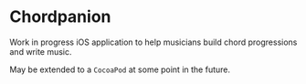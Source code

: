 # Chordpanion

Work in progress iOS application to help musicians build chord progressions and write music.

May be extended to a `CocoaPod` at some point in the future.
